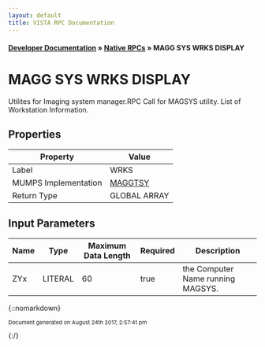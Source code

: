 ```yaml
---
layout: default
title: VISTA RPC Documentation
---
```


#### [Developer Documentation](../index) &#187; [Native RPCs](TableOfContents) &#187; MAGG SYS WRKS DISPLAY<br/>
# MAGG SYS WRKS DISPLAY

Utilites for Imaging system manager.RPC Call for MAGSYS utility. List of Workstation Information.

## Properties

Property | Value
--- | ---
Label | WRKS
MUMPS Implementation | [MAGGTSY](http://code.osehra.org/dox/Routine_MAGGTSY_source.html)
Return Type | GLOBAL ARRAY


## Input Parameters

Name | Type | Maximum Data Length | Required | Description
--- | --- | --- | --- | ---
ZYx | LITERAL | 60 | true | the Computer Name running MAGSYS.



{::nomarkdown} <br/><p style="font-size: 11px">Document generated on August 24th 2017, 2:57:41 pm</p>{:/}